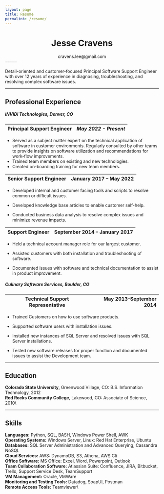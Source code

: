 ```yaml
---
layout: page
title: Resume
permalink: /resume/
---
```

<div style='text-align: center;'>
<h1>Jesse Cravens</h1>
</div>

<div style='text-align: center;'>
cravens.lee@gmail.com
</div>
------

Detail-oriented and customer-focused Principal Software Support Engineer with over 12 years of
experience in diagnosing, troubleshooting, and resolving complex software issues.

------
## Professional Experience

##### INVIDI Technologies, Denver, CO
| Principal Support Engineer | *May 2022 - Present* |
| :------------------------- | -------------------: |

- Served as a subject matter expert on the technical application of software in customer
  environments. Regularly consulted by other teams to provide insights on software utilization and
  recommendations for work-flow improvements.
- Trained team members on existing and new technologies.
- Created on-boarding training for new team members.

| Senior Support Engineer | January 2017 – May 2022 |
| ----------------------- | ----------------------: |

- Developed internal and customer facing tools and scripts to resolve common or difficult issues.

- Developed knowledge base articles to enable customer self-help.
- Conducted business data analysis to resolve complex issues and minimize revenue impacts.

| Support Engineer | September 2014 – January 2017 |
| :--------------- | ----------------------------: |

- Held a technical account manager role for our largest customer.

- Assisted customers with both installation and troubleshooting of software.
- Documented issues with software and technical documentation to assist in product improvement.



##### Culinary Software Services, Boulder, CO

| Technical Support Representative | May 2013–September 2014 |
| -------------------------------- | ----------------------: |

- Trained Customers on how to use software products.

- Supported software users with installation issues.
- Installed new instances of SQL Server and resolved issues with SQL Server installations.
- Tested new software releases for proper function and documented issues to assist the Development team.

------

## Education


**Colorado State University**, Greenwood Village, CO: B.S. Information Technology, 2012\
**Red Rocks Community College**, Lakewood, CO: Associate of Science, 2010\

------


## Skills

**Languages:** Python, SQL, BASH, Windows Power Shell, AWK\
**Operating Systems:** Windows Server, Linux: Red Hat Enterprise, Ubuntu\
**Databases:** SQL Server Administration and Advanced Querying, Cassandra NoSQL\
**Cloud Services:** AWS: DynamoDB, S3, Athena, AWS Cli\
**Office Software:** MS Office: Excel, Word, Powerpoint, Outlook\
**Team Collaboration Software:** Atlassian Suite: Confluence, JIRA, Bitbucket, Trello, Support Service
Desk, TeamSupport\
**VM Management:** Oracle, VMWare\
**Monitoring and Testing Tools:** Datadog, SoapUI, Postman\
**Remote Access Tools:** Teamviewer\
